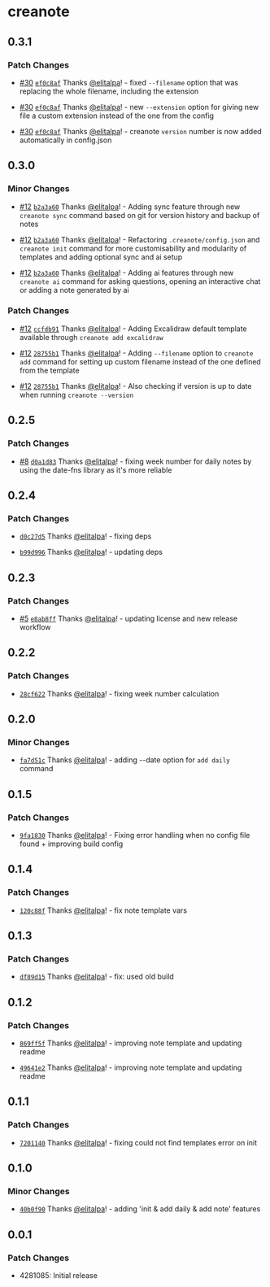 # creanote

## 0.3.1

### Patch Changes

- [#30](https://github.com/elitalpa/creanote/pull/30) [`ef0c8af`](https://github.com/elitalpa/creanote/commit/ef0c8af307d8e5eb96600c560f4f05b553429eb5) Thanks [@elitalpa](https://github.com/elitalpa)! - fixed `--filename` option that was replacing the whole filename, including the extension

- [#30](https://github.com/elitalpa/creanote/pull/30) [`ef0c8af`](https://github.com/elitalpa/creanote/commit/ef0c8af307d8e5eb96600c560f4f05b553429eb5) Thanks [@elitalpa](https://github.com/elitalpa)! - new `--extension` option for giving new file a custom extension instead of the one from the config

- [#30](https://github.com/elitalpa/creanote/pull/30) [`ef0c8af`](https://github.com/elitalpa/creanote/commit/ef0c8af307d8e5eb96600c560f4f05b553429eb5) Thanks [@elitalpa](https://github.com/elitalpa)! - creanote `version` number is now added automatically in config.json

## 0.3.0

### Minor Changes

- [#12](https://github.com/elitalpa/creanote/pull/12) [`b2a3a60`](https://github.com/elitalpa/creanote/commit/b2a3a603560d4f76bc11d616ff1b4957acf82f9c) Thanks [@elitalpa](https://github.com/elitalpa)! - Adding sync feature through new `creanote sync` command based on git for version history and backup of notes

- [#12](https://github.com/elitalpa/creanote/pull/12) [`b2a3a60`](https://github.com/elitalpa/creanote/commit/b2a3a603560d4f76bc11d616ff1b4957acf82f9c) Thanks [@elitalpa](https://github.com/elitalpa)! - Refactoring `.creanote/config.json` and `creanote init` command for more customisability and modularity of templates and adding optional sync and ai setup

- [#12](https://github.com/elitalpa/creanote/pull/12) [`b2a3a60`](https://github.com/elitalpa/creanote/commit/b2a3a603560d4f76bc11d616ff1b4957acf82f9c) Thanks [@elitalpa](https://github.com/elitalpa)! - Adding ai features through new `creanote ai` command for asking questions, opening an interactive chat or adding a note generated by ai

### Patch Changes

- [#12](https://github.com/elitalpa/creanote/pull/12) [`ccfdb91`](https://github.com/elitalpa/creanote/commit/ccfdb910d64ae1895b9eda6436ec39ba822fccd3) Thanks [@elitalpa](https://github.com/elitalpa)! - Adding Excalidraw default template available through `creanote add excalidraw`

- [#12](https://github.com/elitalpa/creanote/pull/12) [`28755b1`](https://github.com/elitalpa/creanote/commit/28755b11f73070e62292070e683dd4bc94cb6c95) Thanks [@elitalpa](https://github.com/elitalpa)! - Adding `--filename` option to `creanote add` command for setting up custom filename instead of the one defined from the template

- [#12](https://github.com/elitalpa/creanote/pull/12) [`28755b1`](https://github.com/elitalpa/creanote/commit/28755b11f73070e62292070e683dd4bc94cb6c95) Thanks [@elitalpa](https://github.com/elitalpa)! - Also checking if version is up to date when running `creanote --version`

## 0.2.5

### Patch Changes

- [#8](https://github.com/elitalpa/creanote/pull/8) [`d0a1d83`](https://github.com/elitalpa/creanote/commit/d0a1d8353640947a0f2c49e5b2e73108d106d78b) Thanks [@elitalpa](https://github.com/elitalpa)! - fixing week number for daily notes by using the date-fns library as it's more reliable

## 0.2.4

### Patch Changes

- [`d0c27d5`](https://github.com/elitalpa/creanote/commit/d0c27d54bd6cf9dc843cd25cbe1a677368496247) Thanks [@elitalpa](https://github.com/elitalpa)! - fixing deps

- [`b99d996`](https://github.com/elitalpa/creanote/commit/b99d9965babe28953d3f2c9df19820d5164681c1) Thanks [@elitalpa](https://github.com/elitalpa)! - updating deps

## 0.2.3

### Patch Changes

- [#5](https://github.com/elitalpa/creanote/pull/5) [`e8ab8ff`](https://github.com/elitalpa/creanote/commit/e8ab8ffbfae2d6f2ea3bbcb6f40f81eaad36c0e5) Thanks [@elitalpa](https://github.com/elitalpa)! - updating license and new release workflow

## 0.2.2

### Patch Changes

- [`28cf622`](https://github.com/elitalpa/creanote/commit/28cf622f1be629e4dbdbb7f35c01af4abbece3d3) Thanks [@elitalpa](https://github.com/elitalpa)! - fixing week number calculation

## 0.2.0

### Minor Changes

- [`fa7d51c`](https://github.com/elitalpa/creanote/commit/fa7d51ca61a8e76f753f46f187fd61094857a5ea) Thanks [@elitalpa](https://github.com/elitalpa)! - adding --date option for `add daily` command

## 0.1.5

### Patch Changes

- [`9fa1830`](https://github.com/elitalpa/creanote/commit/9fa18308f83ff84c281759cac8f641f7d87069a8) Thanks [@elitalpa](https://github.com/elitalpa)! - Fixing error handling when no config file found + improving build config

## 0.1.4

### Patch Changes

- [`120c88f`](https://github.com/elitalpa/creanote/commit/120c88fc453e904e902f2f36ad07fc39a3bdb3c8) Thanks [@elitalpa](https://github.com/elitalpa)! - fix note template vars

## 0.1.3

### Patch Changes

- [`df89d15`](https://github.com/elitalpa/creanote/commit/df89d15ee2bbdd8ee72c0f22cd9cf58605299176) Thanks [@elitalpa](https://github.com/elitalpa)! - fix: used old build

## 0.1.2

### Patch Changes

- [`869ff5f`](https://github.com/elitalpa/creanote/commit/869ff5f420e53423fc03221e9b05a21010e82e48) Thanks [@elitalpa](https://github.com/elitalpa)! - improving note template and updating readme

- [`49641e2`](https://github.com/elitalpa/creanote/commit/49641e270ca4c8e9f18caa69ad60e17bce3382ba) Thanks [@elitalpa](https://github.com/elitalpa)! - improving note template and updating readme

## 0.1.1

### Patch Changes

- [`7201140`](https://github.com/elitalpa/creanote/commit/7201140c54ae4e95b7d71c2442edf55ae33731f7) Thanks [@elitalpa](https://github.com/elitalpa)! - fixing could not find templates error on init

## 0.1.0

### Minor Changes

- [`40b0f90`](https://github.com/elitalpa/creanote/commit/40b0f90703e77ea27f8157cb5ad5ca04d1a57b27) Thanks [@elitalpa](https://github.com/elitalpa)! - adding 'init & add daily & add note' features

## 0.0.1

### Patch Changes

- 4281085: Initial release
